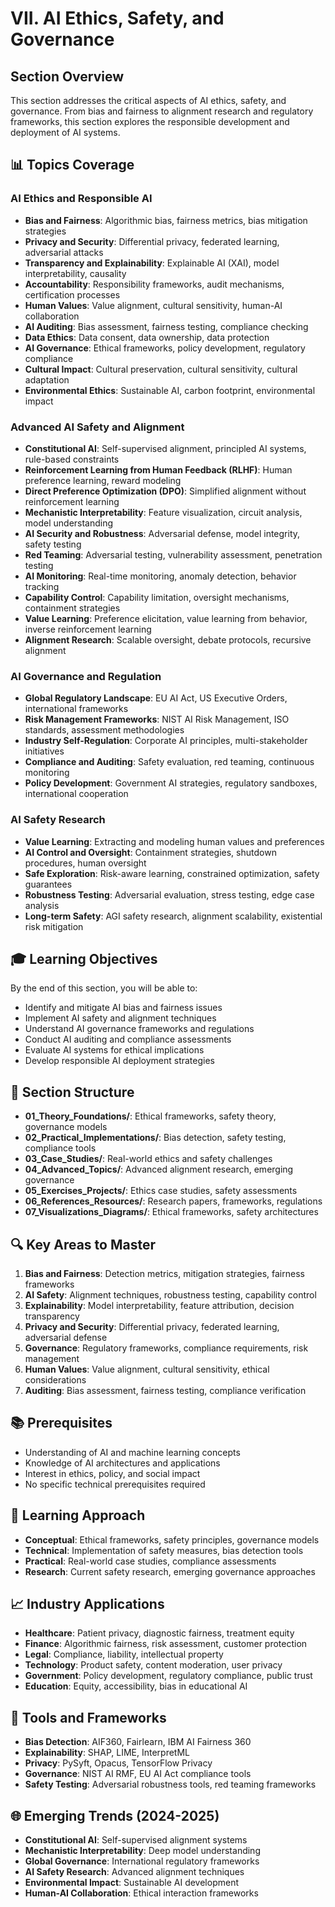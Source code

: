 # VII. AI Ethics, Safety, and Governance

## Section Overview
This section addresses the critical aspects of AI ethics, safety, and governance. From bias and fairness to alignment research and regulatory frameworks, this section explores the responsible development and deployment of AI systems.

## 📊 Topics Coverage

### AI Ethics and Responsible AI
- **Bias and Fairness**: Algorithmic bias, fairness metrics, bias mitigation strategies
- **Privacy and Security**: Differential privacy, federated learning, adversarial attacks
- **Transparency and Explainability**: Explainable AI (XAI), model interpretability, causality
- **Accountability**: Responsibility frameworks, audit mechanisms, certification processes
- **Human Values**: Value alignment, cultural sensitivity, human-AI collaboration
- **AI Auditing**: Bias assessment, fairness testing, compliance checking
- **Data Ethics**: Data consent, data ownership, data protection
- **AI Governance**: Ethical frameworks, policy development, regulatory compliance
- **Cultural Impact**: Cultural preservation, cultural sensitivity, cultural adaptation
- **Environmental Ethics**: Sustainable AI, carbon footprint, environmental impact

### Advanced AI Safety and Alignment
- **Constitutional AI**: Self-supervised alignment, principled AI systems, rule-based constraints
- **Reinforcement Learning from Human Feedback (RLHF)**: Human preference learning, reward modeling
- **Direct Preference Optimization (DPO)**: Simplified alignment without reinforcement learning
- **Mechanistic Interpretability**: Feature visualization, circuit analysis, model understanding
- **AI Security and Robustness**: Adversarial defense, model integrity, safety testing
- **Red Teaming**: Adversarial testing, vulnerability assessment, penetration testing
- **AI Monitoring**: Real-time monitoring, anomaly detection, behavior tracking
- **Capability Control**: Capability limitation, oversight mechanisms, containment strategies
- **Value Learning**: Preference elicitation, value learning from behavior, inverse reinforcement learning
- **Alignment Research**: Scalable oversight, debate protocols, recursive alignment

### AI Governance and Regulation
- **Global Regulatory Landscape**: EU AI Act, US Executive Orders, international frameworks
- **Risk Management Frameworks**: NIST AI Risk Management, ISO standards, assessment methodologies
- **Industry Self-Regulation**: Corporate AI principles, multi-stakeholder initiatives
- **Compliance and Auditing**: Safety evaluation, red teaming, continuous monitoring
- **Policy Development**: Government AI strategies, regulatory sandboxes, international cooperation

### AI Safety Research
- **Value Learning**: Extracting and modeling human values and preferences
- **AI Control and Oversight**: Containment strategies, shutdown procedures, human oversight
- **Safe Exploration**: Risk-aware learning, constrained optimization, safety guarantees
- **Robustness Testing**: Adversarial evaluation, stress testing, edge case analysis
- **Long-term Safety**: AGI safety research, alignment scalability, existential risk mitigation

## 🎓 Learning Objectives

By the end of this section, you will be able to:
- Identify and mitigate AI bias and fairness issues
- Implement AI safety and alignment techniques
- Understand AI governance frameworks and regulations
- Conduct AI auditing and compliance assessments
- Evaluate AI systems for ethical implications
- Develop responsible AI deployment strategies

## 📁 Section Structure

- **01_Theory_Foundations/**: Ethical frameworks, safety theory, governance models
- **02_Practical_Implementations/**: Bias detection, safety testing, compliance tools
- **03_Case_Studies/**: Real-world ethics and safety challenges
- **04_Advanced_Topics/**: Advanced alignment research, emerging governance
- **05_Exercises_Projects/**: Ethics case studies, safety assessments
- **06_References_Resources/**: Research papers, frameworks, regulations
- **07_Visualizations_Diagrams/**: Ethical frameworks, safety architectures

## 🔍 Key Areas to Master
1. **Bias and Fairness**: Detection metrics, mitigation strategies, fairness frameworks
2. **AI Safety**: Alignment techniques, robustness testing, capability control
3. **Explainability**: Model interpretability, feature attribution, decision transparency
4. **Privacy and Security**: Differential privacy, federated learning, adversarial defense
5. **Governance**: Regulatory frameworks, compliance requirements, risk management
6. **Human Values**: Value alignment, cultural sensitivity, ethical considerations
7. **Auditing**: Bias assessment, fairness testing, compliance verification

## 📚 Prerequisites
- Understanding of AI and machine learning concepts
- Knowledge of AI architectures and applications
- Interest in ethics, policy, and social impact
- No specific technical prerequisites required

## 🎯 Learning Approach
- **Conceptual**: Ethical frameworks, safety principles, governance models
- **Technical**: Implementation of safety measures, bias detection tools
- **Practical**: Real-world case studies, compliance assessments
- **Research**: Current safety research, emerging governance approaches

## 📈 Industry Applications
- **Healthcare**: Patient privacy, diagnostic fairness, treatment equity
- **Finance**: Algorithmic fairness, risk assessment, customer protection
- **Legal**: Compliance, liability, intellectual property
- **Technology**: Product safety, content moderation, user privacy
- **Government**: Policy development, regulatory compliance, public trust
- **Education**: Equity, accessibility, bias in educational AI

## 🔧 Tools and Frameworks
- **Bias Detection**: AIF360, Fairlearn, IBM AI Fairness 360
- **Explainability**: SHAP, LIME, InterpretML
- **Privacy**: PySyft, Opacus, TensorFlow Privacy
- **Governance**: NIST AI RMF, EU AI Act compliance tools
- **Safety Testing**: Adversarial robustness tools, red teaming frameworks

## 🌐 Emerging Trends (2024-2025)
- **Constitutional AI**: Self-supervised alignment systems
- **Mechanistic Interpretability**: Deep model understanding
- **Global Governance**: International regulatory frameworks
- **AI Safety Research**: Advanced alignment techniques
- **Environmental Impact**: Sustainable AI development
- **Human-AI Collaboration**: Ethical interaction frameworks